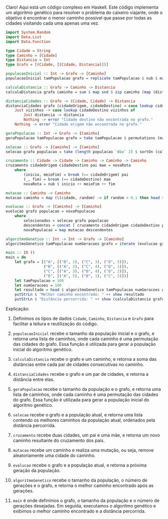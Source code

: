 Claro! Aqui está um código complexo em Haskell. Este código implementa um algoritmo genético para resolver o problema do caixeiro viajante, onde o objetivo é encontrar o menor caminho possível que passe por todas as cidades visitando cada uma apenas uma vez.

```haskell
import System.Random
import Data.List
import Data.Function

type Cidade = String
type Caminho = [Cidade]
type Distancia = Int
type Grafo = [(Cidade, [(Cidade, Distancia)])]

populacaoInicial :: Int -> Grafo -> [Caminho]
populacaoInicial tamPopulacao grafo = replicate tamPopulacao $ nub $ map fst grafo

calculaDistancia :: Grafo -> Caminho -> Distancia
calculaDistancia grafo caminho = sum $ map snd $ zip caminho (map (distanciaCidades grafo) (zip caminho (tail caminho)))

distanciaCidades :: Grafo -> (Cidade, Cidade) -> Distancia
distanciaCidades grafo (cidadeOrigem, cidadeDestino) = case lookup cidadeOrigem grafo of
    Just vizinhos -> case lookup cidadeDestino vizinhos of
        Just distancia -> distancia
        Nothing -> error "Cidade destino não encontrada no grafo."
    Nothing -> error "Cidade origem não encontrada no grafo."

geraPopulacao :: Int -> Grafo -> [Caminho]
geraPopulacao tamPopulacao grafo = take tamPopulacao $ permutations (map fst grafo)

selecao :: Grafo -> [Caminho] -> [Caminho]
selecao grafo populacao = take (length populacao `div` 2) $ sortOn (calculaDistancia grafo) populacao

cruzamento :: Cidade -> Cidade -> Caminho -> Caminho -> Caminho
cruzamento cidadeOrigem cidadeDestino pai mae = novaRota
    where
        (inicio, meioFim) = break (== cidadeOrigem) pai
        (_, fim) = break (== cidadeDestino) mae
        novaRota = nub $ inicio ++ meioFim ++ fim

mutacao :: Caminho -> Caminho
mutacao caminho = map (\(cidade, random) -> if random < 0.1 then head $ delete cidade caminho else cidade) (zip caminho (randoms (mkStdGen 42) :: [Float]))

evolucao :: Grafo -> [Caminho] -> [Caminho]
evolucao grafo populacao = novaPopulacao
    where
        selecionados = selecao grafo populacao
        descendentes = concat [ cruzamento cidadeOrigem cidadeDestino pai mae | (cidadeOrigem, cidadeDestino) <- zip (cycle (map head selecionados)) (cycle (map last selecionados)), pai <- selecionados, mae <- selecionados ]
        novaPopulacao = map mutacao descendentes

algoritmoGenetico :: Int -> Int -> Grafo -> [Caminho]
algoritmoGenetico tamPopulacao numGeracoes grafo = iterate (evolucao grafo) (geraPopulacao tamPopulacao grafo) !! numGeracoes

main :: IO ()
main = do
    let grafo = [("A", [("B", 2), ("C", 3), ("D", 5)]),
                 ("B", [("A", 2), ("C", 4), ("D", 1)]),
                 ("C", [("A", 3), ("B", 4), ("D", 2)]),
                 ("D", [("A", 5), ("B", 1), ("C", 2)])]
    let tamPopulacao = 100
    let numGeracoes = 100
    let resultado = head $ algoritmoGenetico tamPopulacao numGeracoes grafo
    putStrLn $ "Melhor caminho encontrado: " ++ show resultado
    putStrLn $ "Distância percorrida: " ++ show (calculaDistancia grafo resultado)
```

Explicação:

1. Definimos os tipos de dados `Cidade`, `Caminho`, `Distancia` e `Grafo` para facilitar a leitura e reutilização do código.

2. `populacaoInicial` recebe o tamanho da população inicial e o grafo, e retorna uma lista de caminhos, onde cada caminho é uma permutação das cidades do grafo. Essa função é utilizada para gerar a população inicial do algoritmo genético.

3. `calculaDistancia` recebe o grafo e um caminho, e retorna a soma das distâncias entre cada par de cidades consecutivas no caminho.

4. `distanciaCidades` recebe o grafo e um par de cidades, e retorna a distância entre elas.

5. `geraPopulacao` recebe o tamanho da população e o grafo, e retorna uma lista de caminhos, onde cada caminho é uma permutação das cidades do grafo. Essa função é utilizada para gerar a população inicial do algoritmo genético.

6. `selecao` recebe o grafo e a população atual, e retorna uma lista contendo os melhores caminhos da população atual, ordenados pela distância percorrida.

7. `cruzamento` recebe duas cidades, um pai e uma mãe, e retorna um novo caminho resultante do cruzamento dos pais.

8. `mutacao` recebe um caminho e realiza uma mutação, ou seja, remove aleatoriamente uma cidade do caminho.

9. `evolucao` recebe o grafo e a população atual, e retorna a próxima geração da população.

10. `algoritmoGenetico` recebe o tamanho da população, o número de gerações e o grafo, e retorna o melhor caminho encontrado após as gerações.

11. `main` é onde definimos o grafo, o tamanho da população e o número de gerações desejadas. Em seguida, executamos o algoritmo genético e exibimos o melhor caminho encontrado e a distância percorrida.